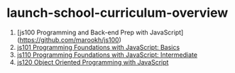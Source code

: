 # launch-school-curriculum-overview
1. [js100 Programming and Back-end Prep with JavaScript] (https://github.com/marookh/js100)
2. [js101 Programming Foundations with JavaScript: Basics](https://github.com/marookh/launch_school/tree/main/js_101)
3. [js110 Programming Foundations with JavaScript: Intermediate](https://github.com/marookh/launch_school/tree/main/js_110)
4. [js120 Object Oriented Programming with JavaScript](https://github.com/marookh/launch_school/tree/main/js_120)
